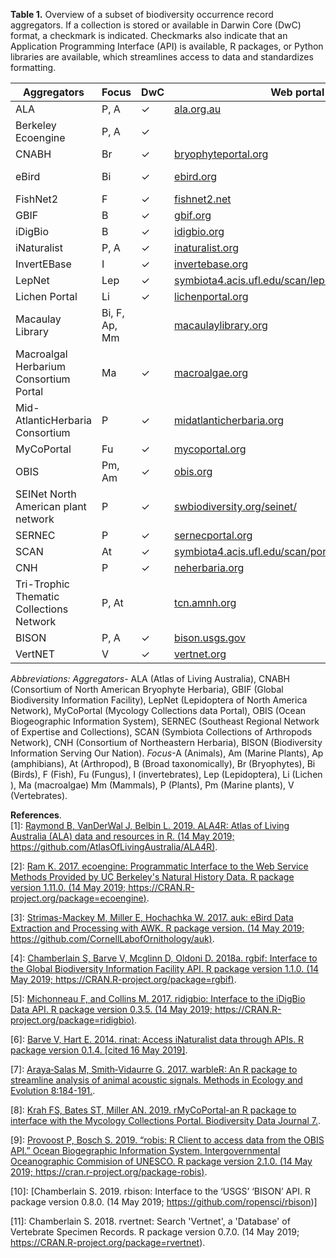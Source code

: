 
**Table 1.** Overview of a subset of biodiversity occurrence record aggregators. If a collection is stored or available in Darwin Core (DwC) format, a checkmark is indicated. Checkmarks also indicate that an Application Programming Interface (API) is available, R packages, or Python libraries are available, which streamlines access to data and standardizes formatting.
  
  
| Aggregators                              | Focus         | DwC | Web portal                                          | API | R packages   | Python    |
|------------------------------------------|---------------|-----|-----------------------------------------------------|-----|--------------|-----------|
| ALA                                      | P, A          | ✓   | [ala.org.au](ala.org.au.e)                                        | ✓   | ALA4R[^1]       |           |
| Berkeley Ecoengine                       | P, A          | ✓   |                                                     | ✓   | Ecoengine[^2]   |           |
| CNABH                                    | Br            | ✓   | [bryophyteportal.org](bryophyteportal.org)                                 |     |              |           |
| eBird                                    | Bi            | ✓   | [ebird.org](ebird.org)                                         | ✓   | Auk[^3]         | ebird-api |
| FishNet2                                 | F             | ✓   | [fishnet2.net](fishnet2.net)                                        | ✓   |              | fishnet   |
| GBIF                                     | B             | ✓   | [gbif.org](gbif.org)                                           | ✓   | Rgbif[^4]      | pygbif    |
| iDigBio                                  | B             | ✓   | [idigbio.org](idigbio.org)                                      | ✓   | Ridigbio[^5]    | idigbio   |
| iNaturalist                              | P, A          | ✓   | [inaturalist.org](inaturalist.org)                                     | ✓   | Rinat[^6]       |           |
| InvertEBase                              | I             | ✓   | [invertebase.org](invertebase.org)                                     |     |              |           |
| LepNet                                   | Lep           | ✓   | [symbiota4.acis.ufl.edu/scan/lepnet/portal/index.php](symbiota4.acis.ufl.edu/scan/lepnet/portal/index.php) |     |              |           |
| Lichen Portal                            | Li            | ✓   | [lichenportal.org](lichenportal.org)                                    |     |              |           |
| Macaulay Library                         | Bi, F, Ap, Mm |     | [macaulaylibrary.org](macaulaylibrary.org)                                 |     | WarbleR[^7]     |           |
| Macroalgal Herbarium Consortium Portal​  | Ma            | ✓   | [macroalgae.org](macroalgae.org)                                  |     |              |           |
| Mid-AtlanticHerbaria Consortium          | P             | ✓   | [midatlanticherbaria.org](midatlanticherbaria.org)                             |     |              |           |
| MyCoPortal                               | Fu            | ✓   | [mycoportal.org](mycoportal.org)                                      |     | RMyCoPortal[^8] |           |
| OBIS                                     | Pm, Am        | ✓   | [obis.org](obis.org)                                            | ✓   | Robis[^9]       |           |
| SEINet North American plant network      | P             | ✓   | [swbiodiversity.org/seinet/](swbiodiversity.org/seinet/)                         |     |              |           |
| SERNEC                                   | P             | ✓   | [sernecportal.org](sernecportal.org)                                    |     |              |           |
| SCAN                                     | At            | ✓   | [symbiota4.acis.ufl.edu/scan/portal/](symbiota4.acis.ufl.edu/scan/portal/)                |     |              |           |
| CNH​                                     | P             | ✓   | [neherbaria.org](neherbaria.org)                                      |     |              |           |
| Tri-Trophic Thematic Collections Network | P, At         |     | [tcn.amnh.org](tcn.amnh.org)                                        |     |              |           |
| BISON                                    | P, A          | ✓   | [bison.usgs.gov](bison.usgs.gov)                                      | ✓   | Rbison[^10]     |           |
| VertNET                                  | V             | ✓   | [vertnet.org](vertnet.org)                                         | ✓   | RVertNet[^11]   |           |

*Abbreviations:* *Aggregators*- ALA (Atlas of Living Australia), CNABH (Consortium of North American Bryophyte Herbaria), GBIF (Global Biodiversity Information Facility), LepNet (Lepidoptera of North America Network), MyCoPortal (Mycology Collections data Portal), OBIS (Ocean Biogeographic Information System), SERNEC (Southeast Regional Network of Expertise and Collections), SCAN (Symbiota Collections of Arthropods Network), CNH (Consortium of Northeastern Herbaria), BISON (Biodiversity Information Serving Our Nation). *Focus*-A (Animals), Am (Marine Plants), Ap (amphibians), At (Arthropod​), B (Broad taxonomically), Br (Bryophytes), Bi (Birds), F (Fish), Fu (Fungus​), I (invertebrates), Lep (Lepidoptera​), Li (Lichen​), Ma (macroalgae) Mm (Mammals), P (Plants), Pm (Marine plants), V (Vertebrates).
  
**References**.   
[1]: [Raymond B, VanDerWal J, Belbin L. 2019. ALA4R: Atlas of Living Australia (ALA) data and resources in R. (14 May 2019; https://github.com/AtlasOfLivingAustralia/ALA4R)](https://github.com/AtlasOfLivingAustralia/ALA4R). 
  
[2]: [Ram K. 2017. ecoengine: Programmatic Interface to the Web Service Methods Provided by UC Berkeley's Natural History Data. R package version 1.11.0. (14 May 2019; https://CRAN.R-project.org/package=ecoengine)](https://CRAN.R-project.org/package=ecoengine).  
  
[3]: [Strimas-Mackey M, Miller E, Hochachka W. 2017. auk: eBird Data Extraction and Processing with AWK. R package version. (14 May 2019; https://​github.com/​CornellLabofOrnithology/​auk)](https://​github.com/​CornellLabofOrnithology/​auk). 
  
[4]: [Chamberlain S, Barve V, Mcglinn D, Oldoni D. 2018a. rgbif: Interface to the Global Biodiversity Information Facility API. R package version 1.1.0. (14 May 2019; https://CRAN.R-project.org/package=rgbif)](https://CRAN.R-project.org/package=rgbif).

[5]: [Michonneau F, and Collins M. 2017. ridigbio: Interface to the iDigBio Data API. R package version 0.3.5. (14 May 2019; https://CRAN.R-project.org/package=ridigbio)](https://CRAN.R-project.org/package=ridigbio). 
  
[6]: [Barve V, Hart E. 2014. rinat: Access iNaturalist data through APIs. R package version 0.1.4. [cited 16 May 2019]](https://github.com/ropensci/rinat). 
  
[7]: [Araya‐Salas M, Smith‐Vidaurre G. 2017. warbleR: An R package to streamline analysis of animal acoustic signals. Methods in Ecology and Evolution 8:184-191.](https://besjournals.onlinelibrary.wiley.com/doi/full/10.1111/2041-210X.12624). 
  
[8]: [Krah FS, Bates ST, Miller AN. 2019. rMyCoPortal-an R package to interface with the Mycology Collections Portal. Biodiversity Data Journal 7.](https://www.ncbi.nlm.nih.gov/pmc/articles/PMC6341041/).  
  
[9]: [Provoost P, Bosch S. 2019. “robis: R Client to access data from the OBIS API.” Ocean Biogegraphic Information System. Intergovernmental Oceanographic Commision of UNESCO. R package version 2.1.0. (14 May 2019; https://cran.r-project.org/package-robis)](https://cran.r-project.org/package-robis). 
  
[10]: [Chamberlain S. 2019. rbison: Interface to the ‘USGS’ ‘BISON’ API. R package version 0.8.0. (14 May 2019; https://github.com/ropensci/rbison)] 
  
[11]: Chamberlain S. 2018. rvertnet: Search 'Vertnet', a 'Database' of Vertebrate Specimen Records. R package version 0.7.0. (14 May 2019; https://CRAN.R-project.org/package=rvertnet). 

